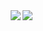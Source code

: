 <picture>
<source srcset="https://github-readme-stats.vercel.app/api/top-langs/?username=printlndarling&layout=compact&theme=dark" media="(prefers-color-scheme: dark)" />
<source srcset="https://github-readme-stats.vercel.app/api/top-langs/?username=printlndarling&layout=compact" media="(prefers-color-scheme: light), (prefers-color-scheme: no-preference)" />
<img src="https://github-readme-stats.vercel.app/api/top-langs/?username=printlndarling&layout=compact" align="right"/>
</picture>
<picture>
<source srcset="https://github-readme-stats.vercel.app/api?username=printlndarling&show_icons=true&theme=dark" media="(prefers-color-scheme: dark)" />
<source srcset="https://github-readme-stats.vercel.app/api?username=printlndarling&show_icons=true" media="(prefers-color-scheme: light), (prefers-color-scheme: no-preference)" />
<img src="https://github-readme-stats.vercel.app/api?username=printlndarling&show_icons=true" align=right />
</picture>
